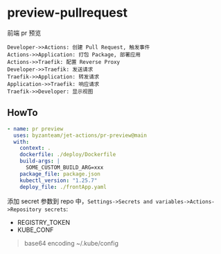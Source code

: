 # preview-pullrequest
前端 pr 预览 

```sequence
Developer->>Actions: 创建 Pull Request, 触发事件
Actions->>Application: 打包 Package, 部署应用
Actions->>Traefik: 配置 Reverse Proxy
Developer->>Traefik: 发送请求
Traefik->>Application: 转发请求
Application->>Traefik: 响应请求
Traefik->>Developer: 显示视图
```
## HowTo
```yaml
- name: pr preview
  uses: byzanteam/jet-actions/pr-preview@main
  with:
    context: .
    dockerfile: ./deploy/Dockerfile
    build-args: |
      SOME_CUSTOM_BUILD_ARG=xxx
    package_file: package.json
    kubectl_version: "1.25.7"
    deploy_file: ./frontApp.yaml
```

添加 secret 参数到 repo 中，`Settings->Secrets and variables->Actions->Repository secrets`:
* REGISTRY_TOKEN
* KUBE_CONF 
> base64 encoding ~/.kube/config
